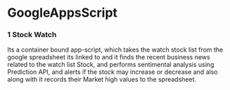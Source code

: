 # GoogleAppsScript

### 1 Stock Watch

Its a container bound app-script, which takes the watch stock list from the google spreadsheet its linked to and it finds the recent business news related to the watch list Stock, and performs sentimental analysis using Prediction API, and alerts if the stock may increase or decrease and also along with it records their Market high values to the spreadsheet.
